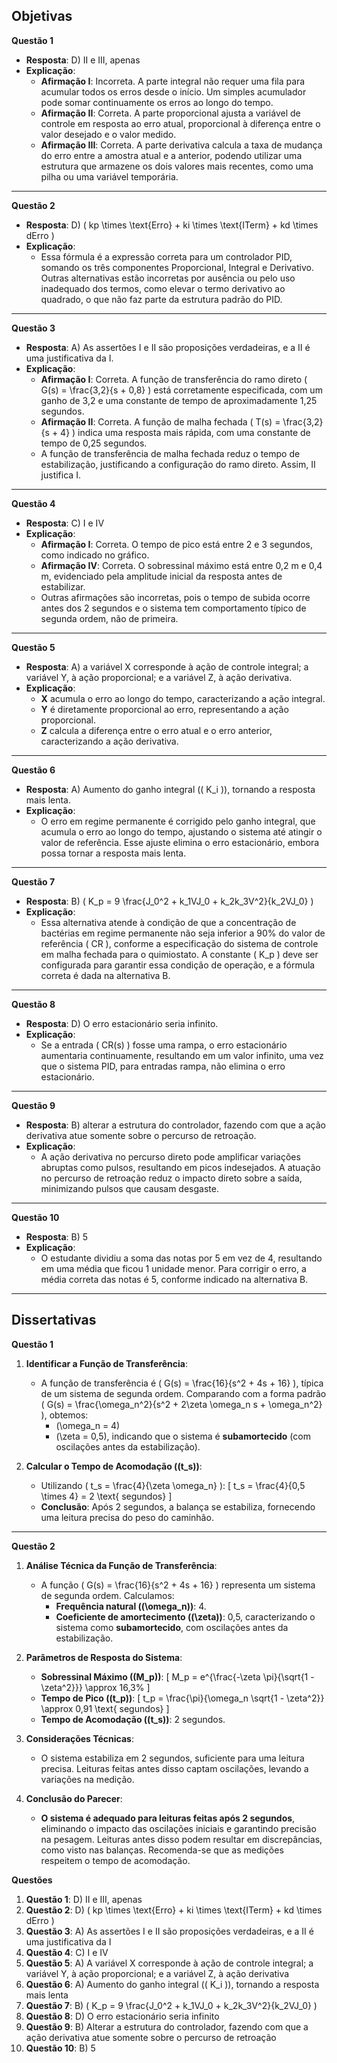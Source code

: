 ## Objetivas

**Questão 1**

- **Resposta**: D) II e III, apenas
- **Explicação**:
  - **Afirmação I**: Incorreta. A parte integral não requer uma fila para acumular todos os erros desde o início. Um simples acumulador pode somar continuamente os erros ao longo do tempo.
  - **Afirmação II**: Correta. A parte proporcional ajusta a variável de controle em resposta ao erro atual, proporcional à diferença entre o valor desejado e o valor medido.
  - **Afirmação III**: Correta. A parte derivativa calcula a taxa de mudança do erro entre a amostra atual e a anterior, podendo utilizar uma estrutura que armazene os dois valores mais recentes, como uma pilha ou uma variável temporária.

---

**Questão 2**

- **Resposta**: D) \( kp \times \text{Erro} + ki \times \text{ITerm} + kd \times dErro \)
- **Explicação**:
  - Essa fórmula é a expressão correta para um controlador PID, somando os três componentes Proporcional, Integral e Derivativo. Outras alternativas estão incorretas por ausência ou pelo uso inadequado dos termos, como elevar o termo derivativo ao quadrado, o que não faz parte da estrutura padrão do PID.

---

**Questão 3**

- **Resposta**: A) As assertões I e II são proposições verdadeiras, e a II é uma justificativa da I.
- **Explicação**:
  - **Afirmação I**: Correta. A função de transferência do ramo direto \( G(s) = \frac{3,2}{s + 0,8} \) está corretamente especificada, com um ganho de 3,2 e uma constante de tempo de aproximadamente 1,25 segundos.
  - **Afirmação II**: Correta. A função de malha fechada \( T(s) = \frac{3,2}{s + 4} \) indica uma resposta mais rápida, com uma constante de tempo de 0,25 segundos.
  - A função de transferência de malha fechada reduz o tempo de estabilização, justificando a configuração do ramo direto. Assim, II justifica I.

---

**Questão 4**

- **Resposta**: C) I e IV
- **Explicação**:
  - **Afirmação I**: Correta. O tempo de pico está entre 2 e 3 segundos, como indicado no gráfico.
  - **Afirmação IV**: Correta. O sobressinal máximo está entre 0,2 m e 0,4 m, evidenciado pela amplitude inicial da resposta antes de estabilizar.
  - Outras afirmações são incorretas, pois o tempo de subida ocorre antes dos 2 segundos e o sistema tem comportamento típico de segunda ordem, não de primeira.

---

**Questão 5**

- **Resposta**: A) a variável X corresponde à ação de controle integral; a variável Y, à ação proporcional; e a variável Z, à ação derivativa.
- **Explicação**:
  - **X** acumula o erro ao longo do tempo, caracterizando a ação integral.
  - **Y** é diretamente proporcional ao erro, representando a ação proporcional.
  - **Z** calcula a diferença entre o erro atual e o erro anterior, caracterizando a ação derivativa.

---

**Questão 6**

- **Resposta**: A) Aumento do ganho integral (\( K_i \)), tornando a resposta mais lenta.
- **Explicação**:
  - O erro em regime permanente é corrigido pelo ganho integral, que acumula o erro ao longo do tempo, ajustando o sistema até atingir o valor de referência. Esse ajuste elimina o erro estacionário, embora possa tornar a resposta mais lenta.

---

**Questão 7**

- **Resposta**: B) \( K_p = 9 \frac{J_0^2 + k_1VJ_0 + k_2k_3V^2}{k_2VJ_0} \)
- **Explicação**:
  - Essa alternativa atende à condição de que a concentração de bactérias em regime permanente não seja inferior a 90% do valor de referência \( CR \), conforme a especificação do sistema de controle em malha fechada para o quimiostato. A constante \( K_p \) deve ser configurada para garantir essa condição de operação, e a fórmula correta é dada na alternativa B.

---

**Questão 8**

- **Resposta**: D) O erro estacionário seria infinito.
- **Explicação**:
  - Se a entrada \( CR(s) \) fosse uma rampa, o erro estacionário aumentaria continuamente, resultando em um valor infinito, uma vez que o sistema PID, para entradas rampa, não elimina o erro estacionário.

---

**Questão 9**

- **Resposta**: B) alterar a estrutura do controlador, fazendo com que a ação derivativa atue somente sobre o percurso de retroação.
- **Explicação**:
  - A ação derivativa no percurso direto pode amplificar variações abruptas como pulsos, resultando em picos indesejados. A atuação no percurso de retroação reduz o impacto direto sobre a saída, minimizando pulsos que causam desgaste.

---

**Questão 10**

- **Resposta**: B) 5
- **Explicação**:
  - O estudante dividiu a soma das notas por 5 em vez de 4, resultando em uma média que ficou 1 unidade menor. Para corrigir o erro, a média correta das notas é 5, conforme indicado na alternativa B.

---

## Dissertativas

**Questão 1**

1. **Identificar a Função de Transferência**:
   - A função de transferência é \( G(s) = \frac{16}{s^2 + 4s + 16} \), típica de um sistema de segunda ordem. Comparando com a forma padrão \( G(s) = \frac{\omega_n^2}{s^2 + 2\zeta \omega_n s + \omega_n^2} \), obtemos:
     - \(\omega_n = 4\)
     - \(\zeta = 0,5\), indicando que o sistema é **subamortecido** (com oscilações antes da estabilização).

2. **Calcular o Tempo de Acomodação (\(t_s\))**:
   - Utilizando \( t_s = \frac{4}{\zeta \omega_n} \):
     \[
     t_s = \frac{4}{0,5 \times 4} = 2 \text{ segundos}
     \]
   - **Conclusão**: Após 2 segundos, a balança se estabiliza, fornecendo uma leitura precisa do peso do caminhão.

---

**Questão 2**

1. **Análise Técnica da Função de Transferência**:
   - A função \( G(s) = \frac{16}{s^2 + 4s + 16} \) representa um sistema de segunda ordem. Calculamos:
     - **Frequência natural (\(\omega_n\))**: 4.
     - **Coeficiente de amortecimento (\(\zeta\))**: 0,5, caracterizando o sistema como **subamortecido**, com oscilações antes da estabilização.

2. **Parâmetros de Resposta do Sistema**:
   - **Sobressinal Máximo (\(M_p\))**:
     \[
     M_p = e^{\frac{-\zeta \pi}{\sqrt{1 - \zeta^2}}} \approx 16,3\%
     \]
   - **Tempo de Pico (\(t_p\))**:
     \[
     t_p = \frac{\pi}{\omega_n \sqrt{1 - \zeta^2}} \approx 0,91 \text{ segundos}
     \]
   - **Tempo de Acomodação (\(t_s\))**: 2 segundos.

3. **Considerações Técnicas**:
   - O sistema estabiliza em 2 segundos, suficiente para uma leitura precisa. Leituras feitas antes disso captam oscilações, levando a variações na medição.

4. **Conclusão do Parecer**:
   - **O sistema é adequado para leituras feitas após 2 segundos**, eliminando o impacto das oscilações iniciais e garantindo precisão na pesagem. Leituras antes disso podem resultar em discrepâncias, como visto nas balanças. Recomenda-se que as medições respeitem o tempo de acomodação.


**Questões**

1. **Questão 1**: D) II e III, apenas
2. **Questão 2**: D) \( kp \times \text{Erro} + ki \times \text{ITerm} + kd \times dErro \)
3. **Questão 3**: A) As assertões I e II são proposições verdadeiras, e a II é uma justificativa da I
4. **Questão 4**: C) I e IV
5. **Questão 5**: A) A variável X corresponde à ação de controle integral; a variável Y, à ação proporcional; e a variável Z, à ação derivativa
6. **Questão 6**: A) Aumento do ganho integral (\( K_i \)), tornando a resposta mais lenta
7. **Questão 7**: B) \( K_p = 9 \frac{J_0^2 + k_1VJ_0 + k_2k_3V^2}{k_2VJ_0} \)
8. **Questão 8**: D) O erro estacionário seria infinito
9. **Questão 9**: B) Alterar a estrutura do controlador, fazendo com que a ação derivativa atue somente sobre o percurso de retroação
10. **Questão 10**: B) 5